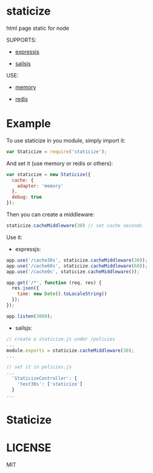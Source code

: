 # staticize

html page static for node

SUPPORTS:

- [expressjs](#https://github.com/strongloop/express)


- [sailsjs](#https://github.com/balderdashy/sails)

USE:

- [memory](#https://github.com/ptarjan/node-cache)


- [redis](#https://github.com/NodeRedis/node_redis)



# Example

To use staticize in you module, simply import it:

``` javascript
var Staticize = require('staticize');
```

And set it (use memory or redis or others):

``` javascript
var staticize = new Staticize({
  cache: {
    adapter: 'memory'
  },
  debug: true
});
```

Then you can create a middleware:

``` javascript
staticize.cacheMiddleware(30) // set cache seconds
```

Use it:

- expressjs:

``` javascript
app.use('/cache30s', staticize.cacheMiddleware(30));
app.use('/cache60s', staticize.cacheMiddleware(60));
app.use('/cache0s', staticize.cacheMiddleware());

app.get('/*', function (req, res) {
  res.json({
    time: new Date().toLocaleString()
  });
});

app.listen(3000);
```

- sailsjs:

``` javascript
// create a staticize.js under /policies
...
module.exports = staticize.cacheMiddleware(30);
...

// set it in policies.js
...
  'StaticizeController': {
    'test30s': ['staticize']
  }
...
```



# Staticize





# LICENSE

MIT